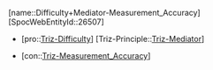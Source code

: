 ﻿---
type: TrizContradiction
aliases:
- Difficulty+Mediator-Measurement_Accuracy
license: CC BY-SA 4.0
copyright: https://github.com/SpocWeb
IsDeleted: false
IsReadOnly: false
Confidential: public
tags: 
- Triz/Contradiction
---
[name::Difficulty+Mediator-Measurement_Accuracy]
[SpocWebEntityId::26507]
+ [pro::[Triz-Difficulty](tech/Triz/Parameter/Triz-Difficulty.md)]
[Triz-Principle::[Triz-Mediator](tech/Triz/Principle/Triz-Mediator.md)]
- [con::[Triz-Measurement_Accuracy](tech/Triz/Parameter/Triz-Measurement_Accuracy.md)]

